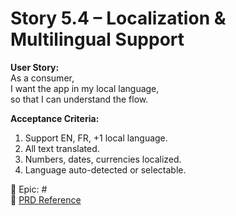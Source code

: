 # Story 5.4 – Localization & Multilingual Support

**User Story:**  
As a consumer,  
I want the app in my local language,  
so that I can understand the flow.

**Acceptance Criteria:**
1. Support EN, FR, +1 local language.  
2. All text translated.  
3. Numbers, dates, currencies localized.  
4. Language auto-detected or selectable.  

🔗 Epic: #<Epic-5-Issue-Number>  
📄 [PRD Reference](../prd.md#epic-5-user-experience-enhancements--receipts)
